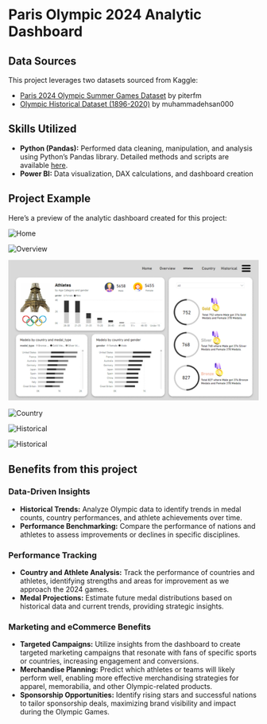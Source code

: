 # Paris Olympic 2024 Analytic Dashboard

## Data Sources
This project leverages two datasets sourced from Kaggle:
- [Paris 2024 Olympic Summer Games Dataset](https://www.kaggle.com/piterfm/paris-2024-olympic-summer-games) by piterfm
- [Olympic Historical Dataset (1896-2020)](https://www.kaggle.com/muhammadehsan000/olympic-historical-dataset-1896-2020) by muhammadehsan000

## Skills Utilized
- **Python (Pandas):** Performed data cleaning, manipulation, and analysis using Python’s Pandas library. Detailed methods and scripts are available [here](https://medium.com/p/43cb3689b60c).
- **Power BI:** Data visualization, DAX calculations, and dashboard creation

## Project Example
Here’s a preview of the analytic dashboard created for this project:

![Home](https://github.com/Kanangnut/Paris-Olympic-Dashboard-Analysis/blob/main/asset/Home.png?raw=true)


![Overview](https://github.com/Kanangnut/Paris-Olympic-Dashboard-Analysis/blob/main/asset/Overview.png?raw=true)


![Athletes](https://github.com/Kanangnut/Paris-Olympic-2024-Dashboard-Analysis/blob/main/asset/Athletes.png?raw=true)


![Country](https://github.com/Kanangnut/Paris-Olympic-Dashboard-Analysis/blob/main/asset/Country.png?raw=true)


![Historical](https://github.com/Kanangnut/Paris-Olympic-Dashboard-Analysis/blob/main/asset/Historical.png?raw=true)


![Historical](https://github.com/Kanangnut/Paris-Olympic-Dashboard-Analysis/blob/main/asset/gif.gif?raw=true)

## Benefits from this project

### Data-Driven Insights
- **Historical Trends:** Analyze Olympic data to identify trends in medal counts, country performances, and athlete achievements over time.
- **Performance Benchmarking:** Compare the performance of nations and athletes to assess improvements or declines in specific disciplines.

### Performance Tracking
- **Country and Athlete Analysis:** Track the performance of countries and athletes, identifying strengths and areas for improvement as we approach the 2024 games.
- **Medal Projections:** Estimate future medal distributions based on historical data and current trends, providing strategic insights.

### Marketing and eCommerce Benefits
- **Targeted Campaigns:** Utilize insights from the dashboard to create targeted marketing campaigns that resonate with fans of specific sports or countries, increasing engagement and conversions.
- **Merchandise Planning:** Predict which athletes or teams will likely perform well, enabling more effective merchandising strategies for apparel, memorabilia, and other Olympic-related products.
- **Sponsorship Opportunities:** Identify rising stars and successful nations to tailor sponsorship deals, maximizing brand visibility and impact during the Olympic Games.




